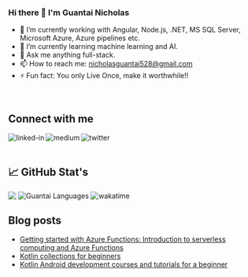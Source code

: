 ### Hi there 👋 I'm Guantai Nicholas
- 🔭 I’m currently working with Angular, Node.js, .NET, MS SQL Server, Microsoft Azure, Azure pipelines etc.
- 🌱 I’m currently learning machine learning and AI.
- 💬 Ask me anything full-stack.
- 📫 How to reach me: nicholasguantai528@gmail.com
- ⚡ Fun fact: You only Live Once, make it worthwhile!!
<br>

## Connect with me
[<img align="left" alt="linked-in" src="https://img.shields.io/badge/linkedin-%230077B5.svg?&style=for-the-badge&logo=linkedin&logoColor=white" />](https://www.linkedin.com/in/nicholasguantai/)

[<img align="left" alt="medium" src="https://img.shields.io/badge/medium-%2312100E.svg?&style=for-the-badge&logo=medium&logoColor=white" />](https://nicholasguantai.medium.com/)

[<img align="left" alt="twitter" src="https://img.shields.io/badge/twitter-%231DA1F2.svg?&style=for-the-badge&logo=twitter&logoColor=white" />](https://twitter.com/Nicky_guants)
<br>
<br>

## 📈 GitHub Stat's

<img align="center" src="https://github-readme-stats.vercel.app/api?username=NickyGuants&count_private=true&show_icons=true&theme=algolia">
<img align="center" src="https://github-readme-stats.vercel.app/api/top-langs/?username=NickyGuants&hide=html" alt="Guantai Languages" />
<img align="center" alt="wakatime" src="https://wakatime.com/badge/user/dfba5cf4-312a-47b8-a74f-e95949251991.svg?&style=for-the-badge&logo=wakatime&logoColor=white" />

## Blog posts
<!-- BLOG-POST-LIST:START -->
- [Getting started with Azure Functions: Introduction to serverless computing and Azure Functions](https://medium.com/@nicholasguantai/getting-started-with-azure-functions-introduction-to-serverless-computing-and-azure-functions-77d28377900)
- [Kotlin collections for beginners](https://nicholasguantai.medium.com/kotlin-collections-for-beginners-b1bb91f79a52?source=rss-2b17da397be8)
- [Kotlin Android development courses and tutorials for a beginner](https://nicholasguantai.medium.com/kotlin-android-development-courses-and-tutorials-for-a-beginner-4ade55a592f1?source=rss-2b17da397be8)
<!-- BLOG-POST-LIST:END -->

